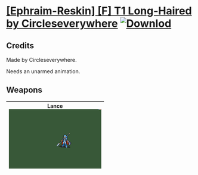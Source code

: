 # [\[Ephraim-Reskin\] \[F\] T1 Long-Haired by Circleseverywhere](./) [![Downlod](https://img.shields.io/badge/Download--red?style=social&logo=github)](https://minhaskamal.github.io/DownGit/#/home?url=https://github.com/Klokinator/FE-Repo/tree/main/Battle%20Animations%2FLords%20-%20FE8%20Types%2F%5BEphraim-Reskin%5D%20%5BF%5D%20T1%20Long-Haired%20by%20Circleseverywhere)
## Credits

Made by Circleseverywhere.

Needs an unarmed animation.

## Weapons

| <b>Lance</b><br/><img alt="Lance animation" src="./2.%20Lance/Lance.gif"/> |
| :---: |
